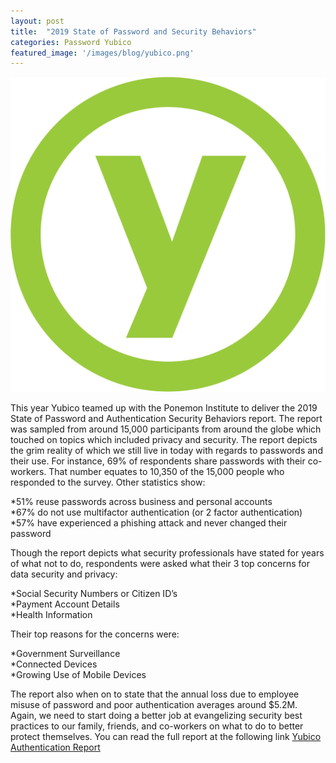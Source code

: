 ```yaml
---
layout: post
title:  "2019 State of Password and Security Behaviors"
categories: Password Yubico
featured_image: '/images/blog/yubico.png'
---
```


![Yubico Study](/images/blog/yubico.png)

This year Yubico teamed up with the Ponemon Institute to deliver the 2019 State of Password and Authentication Security Behaviors report. The report was sampled from around 15,000 participants from around the globe which touched on topics which included privacy and security. The report depicts the grim reality of which we still live in today with regards to passwords and their use. For instance, 69% of respondents share passwords with their co-workers. That number equates to 10,350 of the 15,000 people who responded to the survey. Other statistics show:

*51% reuse passwords across business and personal accounts  
*67% do not use multifactor authentication (or 2 factor authentication)  
*57% have experienced a phishing attack and never changed their password  

Though the report depicts what security professionals have stated for years of what not to do, respondents were asked what their 3 top concerns for data security and privacy:

*Social Security Numbers or Citizen ID’s  
*Payment Account Details  
*Health Information  

Their top reasons for the concerns were:

*Government Surveillance  
*Connected Devices  
*Growing Use of Mobile Devices  

The report also when on to state that the annual loss due to employee misuse of password and poor authentication averages around $5.2M. Again, we need to start doing a better job at evangelizing security best practices to our family, friends, and co-workers on what to do to better protect themselves. You can read the full report at the following link [Yubico Authentication Report][authentication-report]


[authentication-report]: https://www.yubico.com/authentication-report/

